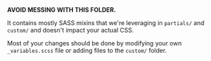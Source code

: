 **AVOID MESSING WITH THIS FOLDER.**

It contains mostly SASS mixins that we're leveraging in `partials/` and `custom/`
and doesn't impact your actual CSS.

Most of your changes should be done by modifying your own `_variables.scss` file
or adding files to the `custom/` folder.

